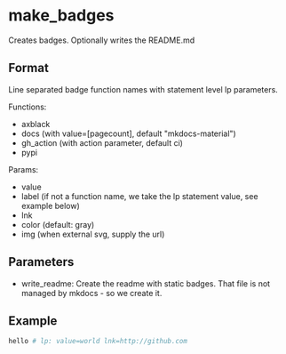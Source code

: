 # make_badges

Creates badges. Optionally writes the README.md

## Format

Line separated badge function names with statement level lp parameters.

Functions:

- axblack
- docs (with value=[pagecount], default "mkdocs-material")
- gh_action (with action parameter, default ci)
- pypi

Params:

- value
- label (if not a function name, we take the lp statement value, see example below)
- lnk
- color (default: gray)
- img (when external svg, supply the url)

## Parameters

- write_readme: Create the readme with static badges. That file is not managed by mkdocs - so we
  create it.


## Example

```bash lp addsrc mode=make_badges eval=always
hello # lp: value=world lnk=http://github.com 

```


